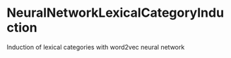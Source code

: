 # NeuralNetworkLexicalCategoryInduction
Induction of lexical categories with word2vec neural network
